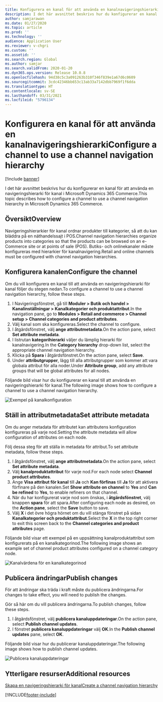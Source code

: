 ```yaml
---
title: Konfigurera en kanal för att använda en kanalnavigeringshierarki
description: I det här avsnittet beskrivs hur du konfigurerar en kanal för att använda en navigeringshierarki för kanal i Microsoft Dynamics 365 Commerce.
author: samjarawan
ms.date: 01/27/2020
ms.topic: article
ms.prod: ''
ms.technology: ''
audience: Application User
ms.reviewer: v-chgri
ms.custom: ''
ms.assetid: ''
ms.search.region: Global
ms.author: samjar
ms.search.validFrom: 2020-01-20
ms.dyn365.ops.version: Release 10.0.8
ms.openlocfilehash: 94d38c5c3a091263b310f346f839e1a67d6c0609
ms.sourcegitcommit: 3cdc42346bb653c13ab33a7142dbb7969f1f6dda
ms.translationtype: HT
ms.contentlocale: sv-SE
ms.lasthandoff: 03/31/2021
ms.locfileid: "5796134"
---
```

# <a name="configure-a-channel-to-use-a-channel-navigation-hierarchy"></a><span data-ttu-id="02c1d-103">Konfigurera en kanal för att använda en kanalnavigeringshierarki</span><span class="sxs-lookup"><span data-stu-id="02c1d-103">Configure a channel to use a channel navigation hierarchy</span></span>


[!include [banner](includes/banner.md)]

<span data-ttu-id="02c1d-104">I det här avsnittet beskrivs hur du konfigurerar en kanal för att använda en navigeringshierarki för kanal i Microsoft Dynamics 365 Commerce.</span><span class="sxs-lookup"><span data-stu-id="02c1d-104">This topic describes how to configure a channel to use a channel navigation hierarchy in Microsoft Dynamics 365 Commerce.</span></span>

## <a name="overview"></a><span data-ttu-id="02c1d-105">Översikt</span><span class="sxs-lookup"><span data-stu-id="02c1d-105">Overview</span></span>

<span data-ttu-id="02c1d-106">Navigeringshierarkier för kanal ordnar produkter till kategorier, så att du kan bläddra på en näthandelssajt i POS.</span><span class="sxs-lookup"><span data-stu-id="02c1d-106">Channel navigation hierarchies organize products into categories so that the products can be browsed on an e-Commerce site or at points of sale (POS).</span></span> <span data-ttu-id="02c1d-107">Butiks- och onlinekanaler måste konfigureras med hierarkier för kanalnavigering.</span><span class="sxs-lookup"><span data-stu-id="02c1d-107">Retail and online channels must be configured with channel navigation hierarchies.</span></span>

## <a name="configure-the-channel"></a><span data-ttu-id="02c1d-108">Konfigurera kanalen</span><span class="sxs-lookup"><span data-stu-id="02c1d-108">Configure the channel</span></span>

<span data-ttu-id="02c1d-109">Om du vill konfigurera en kanal till att använda en navigeringshierarki för kanal följer du stegen nedan.</span><span class="sxs-lookup"><span data-stu-id="02c1d-109">To configure a channel to use a channel navigation hierarchy, follow these steps.</span></span>

1. <span data-ttu-id="02c1d-110">I Navigeringsfönstret, gå till **Moduler \> Butik och handel \> Kanalinställningar \> Kanalkategorier och produktattribut**.</span><span class="sxs-lookup"><span data-stu-id="02c1d-110">In the navigation pane, go to **Modules \> Retail and commerce \> Channel setup \> Channel categories and product attributes**.</span></span>
1. <span data-ttu-id="02c1d-111">Välj kanal som ska konfigureras.</span><span class="sxs-lookup"><span data-stu-id="02c1d-111">Select the channel to configure.</span></span>
1. <span data-ttu-id="02c1d-112">I åtgärdsfönstret, välj **ange attributmetadata**.</span><span class="sxs-lookup"><span data-stu-id="02c1d-112">On the action pane, select **Set attribute metadata**.</span></span>
1. <span data-ttu-id="02c1d-113">I listrutan **kategorihierarki** väljer du lämplig hierarki för kanalnavigering.</span><span class="sxs-lookup"><span data-stu-id="02c1d-113">In the **Category hierarchy** drop-down list, select the appropriate channel navigation hierarchy.</span></span>
1. <span data-ttu-id="02c1d-114">Klicka på **Spara** i åtgärdsfönstret.</span><span class="sxs-lookup"><span data-stu-id="02c1d-114">On the action pane, select **Save**.</span></span>
1. <span data-ttu-id="02c1d-115">Under **attributgrupper**, lägg till alla attributgrupper som kommer att vara globala attribut för alla noder.</span><span class="sxs-lookup"><span data-stu-id="02c1d-115">Under **Attribute group**, add any attribute groups that will be global attributes for all nodes.</span></span>

<span data-ttu-id="02c1d-116">Följande bild visar hur du konfigurerar en kanal till att använda en navigeringshierarki för kanal.</span><span class="sxs-lookup"><span data-stu-id="02c1d-116">The following image shows how to configure a channel to use a channel navigation hierarchy.</span></span>

![Exempel på kanalkonfiguration](media/configure-channel-hierarchy-1.png)

## <a name="set-attribute-metadata"></a><span data-ttu-id="02c1d-118">Ställ in attributmetadata</span><span class="sxs-lookup"><span data-stu-id="02c1d-118">Set attribute metadata</span></span>

<span data-ttu-id="02c1d-119">Om du anger metadata för attributet kan attributens konfiguration konfigureras på varje nod.</span><span class="sxs-lookup"><span data-stu-id="02c1d-119">Setting the attribute metadata will allow configuration of attributes on each node.</span></span>

<span data-ttu-id="02c1d-120">Följ dessa steg för att ställa in metadata för attribut.</span><span class="sxs-lookup"><span data-stu-id="02c1d-120">To set attribute metadata, follow these steps.</span></span>

1. <span data-ttu-id="02c1d-121">I åtgärdsfönstret, välj **ange attributmetadata**.</span><span class="sxs-lookup"><span data-stu-id="02c1d-121">On the action pane, select **Set attribute metadata**.</span></span>
1. <span data-ttu-id="02c1d-122">Välj **kanalproduktattribut** för varje nod.</span><span class="sxs-lookup"><span data-stu-id="02c1d-122">For each node select **Channel product attributes**.</span></span>
1. <span data-ttu-id="02c1d-123">Ange **Visa attribut för kanal** till **Ja** och **Kan förfinas** till **Ja** för att aktivera förfinare på den kanalen.</span><span class="sxs-lookup"><span data-stu-id="02c1d-123">Set **Show attribute on channel** to **Yes** and **Can be refined** to **Yes**, to enable refiners on that channel.</span></span>
1. <span data-ttu-id="02c1d-124">När du har konfigurerat varje nod som önskas, i **åtgärdsfönstret**, välj knappen **spara** för att spara.</span><span class="sxs-lookup"><span data-stu-id="02c1d-124">After configuring each node as desired, on the **Action pane**, select the **Save** button to save.</span></span>
1. <span data-ttu-id="02c1d-125">Välj **X** i det övre högra hörnet om du vill stänga fönstret på sidan **Kanalkategorier och produktattribut**.</span><span class="sxs-lookup"><span data-stu-id="02c1d-125">Select the **X** in the top right corner to exit this screen back to the **Channel categories and product attributes** page.</span></span>

<span data-ttu-id="02c1d-126">Följande bild visar ett exempel på en uppsättning kanalproduktattribut som konfigurerats på en kanalkategorinod.</span><span class="sxs-lookup"><span data-stu-id="02c1d-126">The following image shows an example set of channel product attributes configured on a channel category node.</span></span>

![Kanalvärdena för en kanalkategorinod](media/configure-channel-hierarchy-2.png)

## <a name="publish-changes"></a><span data-ttu-id="02c1d-128">Publicera ändringar</span><span class="sxs-lookup"><span data-stu-id="02c1d-128">Publish changes</span></span>

<span data-ttu-id="02c1d-129">För att ändringar ska träda i kraft måste du publicera ändringarna.</span><span class="sxs-lookup"><span data-stu-id="02c1d-129">For changes to take effect, you will need to publish the changes.</span></span>

<span data-ttu-id="02c1d-130">Gör så här om du vill publicera ändringarna.</span><span class="sxs-lookup"><span data-stu-id="02c1d-130">To publish changes, follow these steps.</span></span>

1. <span data-ttu-id="02c1d-131">I åtgärdsfönstret, välj **publicera kanaluppdateringar**.</span><span class="sxs-lookup"><span data-stu-id="02c1d-131">On the action pane, select **Publish channel updates**.</span></span>
1. <span data-ttu-id="02c1d-132">I fönstret **publicera kanaluppdateringar** välj **OK**.</span><span class="sxs-lookup"><span data-stu-id="02c1d-132">In the **Publish channel updates** pane, select **OK**.</span></span>

<span data-ttu-id="02c1d-133">Följande bild visar hur du publicerar kanaluppdateringar.</span><span class="sxs-lookup"><span data-stu-id="02c1d-133">The following image shows how to publish channel updates.</span></span>

![Publicera kanaluppdateringar](media/configure-channel-hierarchy-3.png)

## <a name="additional-resources"></a><span data-ttu-id="02c1d-135">Ytterligare resurser</span><span class="sxs-lookup"><span data-stu-id="02c1d-135">Additional resources</span></span>

[<span data-ttu-id="02c1d-136">Skapa en navigeringshierarki för kanal</span><span class="sxs-lookup"><span data-stu-id="02c1d-136">Create a channel navigation hierarchy</span></span>](create-channel-hierarchy.md)




[!INCLUDE[footer-include](../includes/footer-banner.md)]
